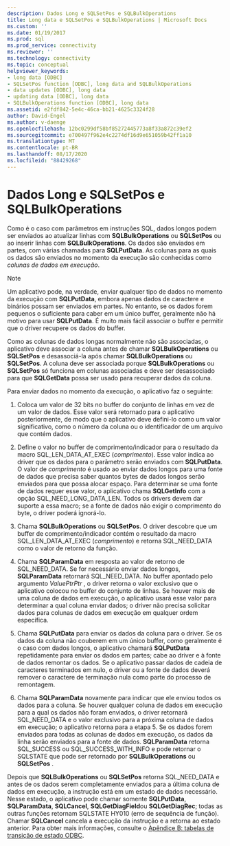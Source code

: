 ```yaml
---
description: Dados Long e SQLSetPos e SQLBulkOperations
title: Long data e SQLSetPos e SQLBulkOperations | Microsoft Docs
ms.custom: ''
ms.date: 01/19/2017
ms.prod: sql
ms.prod_service: connectivity
ms.reviewer: ''
ms.technology: connectivity
ms.topic: conceptual
helpviewer_keywords:
- long data [ODBC]
- SQLSetPos function [ODBC], long data and SQLBulkOperations
- data updates [ODBC], long data
- updating data [ODBC], long data
- SQLBulkOperations function [ODBC], long data
ms.assetid: e2fdf842-5e4c-46ca-bb21-4625c3324f28
author: David-Engel
ms.author: v-daenge
ms.openlocfilehash: 12bc0299df58bf85272445773a8f33a872c39ef2
ms.sourcegitcommit: e700497f962e4c2274df16d9e651059b42ff1a10
ms.translationtype: MT
ms.contentlocale: pt-BR
ms.lasthandoff: 08/17/2020
ms.locfileid: "88429268"
---
```

# <a name="long-data-and-sqlsetpos-and-sqlbulkoperations"></a>Dados Long e SQLSetPos e SQLBulkOperations
Como é o caso com parâmetros em instruções SQL, dados longos podem ser enviados ao atualizar linhas com **SQLBulkOperations** ou **SQLSetPos** ou ao inserir linhas com **SQLBulkOperations**. Os dados são enviados em partes, com várias chamadas para **SQLPutData**. As colunas para as quais os dados são enviados no momento da execução são conhecidas como *colunas de dados em execução*.  
  
> [!NOTE]  
>  Um aplicativo pode, na verdade, enviar qualquer tipo de dados no momento da execução com **SQLPutData**, embora apenas dados de caractere e binários possam ser enviados em partes. No entanto, se os dados forem pequenos o suficiente para caber em um único buffer, geralmente não há motivo para usar **SQLPutData**. É muito mais fácil associar o buffer e permitir que o driver recupere os dados do buffer.  
  
 Como as colunas de dados longas normalmente não são associadas, o aplicativo deve associar a coluna antes de chamar **SQLBulkOperations** ou **SQLSetPos** e desassociá-la após chamar **SQLBulkOperations** ou **SQLSetPos**. A coluna deve ser associada porque **SQLBulkOperations** ou **SQLSetPos** só funciona em colunas associadas e deve ser desassociado para que **SQLGetData** possa ser usado para recuperar dados da coluna.  
  
 Para enviar dados no momento da execução, o aplicativo faz o seguinte:  
  
1.  Coloca um valor de 32 bits no buffer do conjunto de linhas em vez de um valor de dados. Esse valor será retornado para o aplicativo posteriormente, de modo que o aplicativo deve defini-lo como um valor significativo, como o número da coluna ou o identificador de um arquivo que contém dados.  
  
2.  Define o valor no buffer de comprimento/indicador para o resultado da macro SQL_LEN_DATA_AT_EXEC (*comprimento*). Esse valor indica ao driver que os dados para o parâmetro serão enviados com **SQLPutData**. O valor de *comprimento* é usado ao enviar dados longos para uma fonte de dados que precisa saber quantos bytes de dados longos serão enviados para que possa alocar espaço. Para determinar se uma fonte de dados requer esse valor, o aplicativo chama **SQLGetInfo** com a opção SQL_NEED_LONG_DATA_LEN. Todos os drivers devem dar suporte a essa macro; se a fonte de dados não exigir o comprimento do byte, o driver poderá ignorá-lo.  
  
3.  Chama **SQLBulkOperations** ou **SQLSetPos**. O driver descobre que um buffer de comprimento/indicador contém o resultado da macro SQL_LEN_DATA_AT_EXEC (*comprimento*) e retorna SQL_NEED_DATA como o valor de retorno da função.  
  
4.  Chama **SQLParamData** em resposta ao valor de retorno de SQL_NEED_DATA. Se for necessário enviar dados longos, **SQLParamData** retornará SQL_NEED_DATA. No buffer apontado pelo argumento *ValuePtrPtr* , o driver retorna o valor exclusivo que o aplicativo colocou no buffer do conjunto de linhas. Se houver mais de uma coluna de dados em execução, o aplicativo usará esse valor para determinar a qual coluna enviar dados; o driver não precisa solicitar dados para colunas de dados em execução em qualquer ordem específica.  
  
5.  Chama **SQLPutData** para enviar os dados da coluna para o driver. Se os dados da coluna não couberem em um único buffer, como geralmente é o caso com dados longos, o aplicativo chamará **SQLPutData** repetidamente para enviar os dados em partes; cabe ao driver e à fonte de dados remontar os dados. Se o aplicativo passar dados de cadeia de caracteres terminados em nulo, o driver ou a fonte de dados deverá remover o caractere de terminação nula como parte do processo de remontagem.  
  
6.  Chama **SQLParamData** novamente para indicar que ele enviou todos os dados para a coluna. Se houver qualquer coluna de dados em execução para a qual os dados não foram enviados, o driver retornará SQL_NEED_DATA e o valor exclusivo para a próxima coluna de dados em execução; o aplicativo retorna para a etapa 5. Se os dados forem enviados para todas as colunas de dados em execução, os dados da linha serão enviados para a fonte de dados. **SQLParamData** retorna SQL_SUCCESS ou SQL_SUCCESS_WITH_INFO e pode retornar o SQLSTATE que pode ser retornado por **SQLBulkOperations** ou **SQLSetPos** .  
  
 Depois que **SQLBulkOperations** ou **SQLSetPos** retorna SQL_NEED_DATA e antes de os dados serem completamente enviados para a última coluna de dados em execução, a instrução está em um estado de dados necessário. Nesse estado, o aplicativo pode chamar somente **SQLPutData**, **SQLParamData**, **SQLCancel**, **SQLGetDiagField**ou **SQLGetDiagRec**; todas as outras funções retornam SQLSTATE HY010 (erro de sequência de função). Chamar **SQLCancel** cancela a execução da instrução e a retorna ao estado anterior. Para obter mais informações, consulte o [Apêndice B: tabelas de transição de estado ODBC](../../../odbc/reference/appendixes/appendix-b-odbc-state-transition-tables.md).
